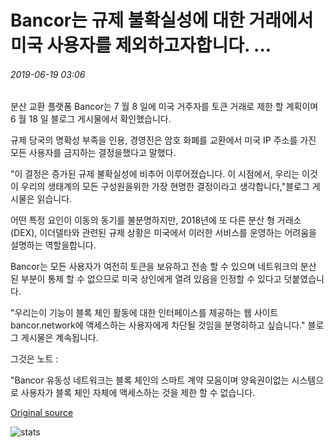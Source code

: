 # Bancor는 규제 불확실성에 대한 거래에서 미국 사용자를 제외하고자합니다. ...

###### 2019-06-19 03:06

분산 교환 플랫폼 Bancor는 7 월 8 일에 미국 거주자를 토큰 거래로 제한 할 계획이며 6 월 18 일 블로그 게시물에서 확인했습니다.

규제 당국의 명확성 부족을 인용, 경영진은 암호 화폐를 교환에서 미국 IP 주소를 가진 모든 사용자를 금지하는 결정을했다고 말했다.

"이 결정은 증가된 규제 불확실성에 비추어 이루어졌습니다. 이 시점에서, 우리는 이것이 우리의 생태계의 모든 구성원을위한 가장 현명한 결정이라고 생각합니다,"블로그 게시물은 읽습니다.

어떤 특정 요인이 이동의 동기를 불분명하지만, 2018년에 또 다른 분산 형 거래소 (DEX), 이더델타와 관련된 규제 상황은 미국에서 이러한 서비스를 운영하는 어려움을 설명하는 역할을합니다.

Bancor는 모든 사용자가 여전히 토큰을 보유하고 전송 할 수 있으며 네트워크의 분산 된 부분이 통제 할 수 없으므로 미국 상인에게 열려 있음을 인정할 수 있다고 덧붙였습니다.

"우리는이 기능이 블록 체인 활동에 대한 인터페이스를 제공하는 웹 사이트 bancor.network에 액세스하는 사용자에게 차단될 것임을 분명히하고 싶습니다." 블로그 게시물은 계속됩니다.

그것은 노트 :

"Bancor 유동성 네트워크는 블록 체인의 스마트 계약 모음이며 양육권이없는 시스템으로 사용자가 블록 체인 자체에 액세스하는 것을 제한 할 수 없습니다.

[Original source](https://cointelegraph.com/news/bancor-seeks-to-exclude-us-users-from-trading-over-regulatory-uncertainty)

![stats](https://c.statcounter.com/11760860/0/a89fa40b/1/ "stats")